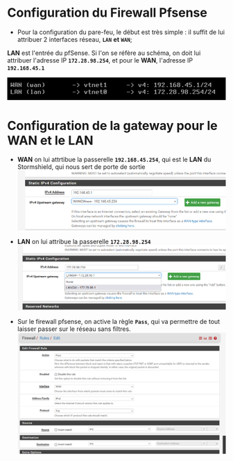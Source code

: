 # Configuration du Firewall Pfsense

- Pour la configuration du pare-feu, le début est très simple : il suffit de lui attribuer 2 interfaces réseau, **`LAN`** **et** **`WAN`**;

**LAN** est l'entrée du pfSense. Si l'on se réfère au schéma, on doit lui attribuer l'adresse IP  **`172.28.98.254`**, et pour le **WAN**, l'adresse IP  **`192.168.45.1`**

![pfsense](pfsense.jpg)
</br>

# Configuration de la gateway pour le WAN et le LAN

- **WAN** on lui attrtibue la passerelle **`192.168.45.254`**, qui est le **LAN** du Stormshield, qui nous sert de porte de sortie  
![wan](gateway_wan_pfsense.png)

- **LAN** on lui attribue la passerelle **`172.28.98.254`**
![lan](gateway_lan_pfsense.png)

- Sur le firewall pfsense, on active la règle **`Pass`**, qui va permettre de tout laisser passer sur le réseau sans filtres.
![regle](regle_wan_pfsense.png)
